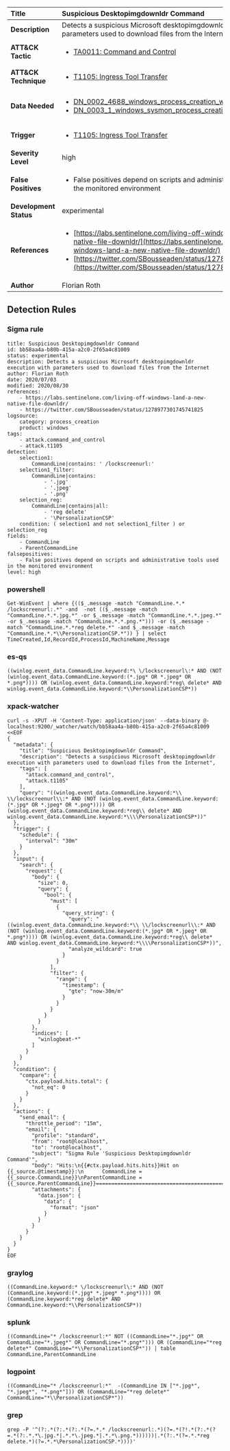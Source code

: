 | Title                    | Suspicious Desktopimgdownldr Command       |
|:-------------------------|:------------------|
| **Description**          | Detects a suspicious Microsoft desktopimgdownldr execution with parameters used to download files from the Internet |
| **ATT&amp;CK Tactic**    |  <ul><li>[TA0011: Command and Control](https://attack.mitre.org/tactics/TA0011)</li></ul>  |
| **ATT&amp;CK Technique** | <ul><li>[T1105: Ingress Tool Transfer](https://attack.mitre.org/techniques/T1105)</li></ul>  |
| **Data Needed**          | <ul><li>[DN_0002_4688_windows_process_creation_with_commandline](../Data_Needed/DN_0002_4688_windows_process_creation_with_commandline.md)</li><li>[DN_0003_1_windows_sysmon_process_creation](../Data_Needed/DN_0003_1_windows_sysmon_process_creation.md)</li></ul>  |
| **Trigger**              | <ul><li>[T1105: Ingress Tool Transfer](../Triggers/T1105.md)</li></ul>  |
| **Severity Level**       | high |
| **False Positives**      | <ul><li>False positives depend on scripts and administrative tools used in the monitored environment</li></ul>  |
| **Development Status**   | experimental |
| **References**           | <ul><li>[https://labs.sentinelone.com/living-off-windows-land-a-new-native-file-downldr/](https://labs.sentinelone.com/living-off-windows-land-a-new-native-file-downldr/)</li><li>[https://twitter.com/SBousseaden/status/1278977301745741825](https://twitter.com/SBousseaden/status/1278977301745741825)</li></ul>  |
| **Author**               | Florian Roth |


## Detection Rules

### Sigma rule

```
title: Suspicious Desktopimgdownldr Command
id: bb58aa4a-b80b-415a-a2c0-2f65a4c81009
status: experimental
description: Detects a suspicious Microsoft desktopimgdownldr execution with parameters used to download files from the Internet
author: Florian Roth
date: 2020/07/03
modified: 2020/08/30
references:
    - https://labs.sentinelone.com/living-off-windows-land-a-new-native-file-downldr/
    - https://twitter.com/SBousseaden/status/1278977301745741825
logsource:
    category: process_creation
    product: windows
tags:
    - attack.command_and_control
    - attack.t1105
detection:
    selection1:
        CommandLine|contains: ' /lockscreenurl:'
    selection1_filter:
        CommandLine|contains:
            - '.jpg'
            - '.jpeg'
            - '.png'
    selection_reg:
        CommandLine|contains|all:
            - 'reg delete'
            - '\PersonalizationCSP'
    condition: ( selection1 and not selection1_filter ) or selection_reg
fields:
    - CommandLine
    - ParentCommandLine
falsepositives:
    - False positives depend on scripts and administrative tools used in the monitored environment
level: high

```





### powershell
    
```
Get-WinEvent | where {(($_.message -match "CommandLine.*.* /lockscreenurl:.*" -and  -not (($_.message -match "CommandLine.*.*.jpg.*" -or $_.message -match "CommandLine.*.*.jpeg.*" -or $_.message -match "CommandLine.*.*.png.*"))) -or ($_.message -match "CommandLine.*.*reg delete.*" -and $_.message -match "CommandLine.*.*\\PersonalizationCSP.*")) } | select TimeCreated,Id,RecordId,ProcessId,MachineName,Message
```


### es-qs
    
```
((winlog.event_data.CommandLine.keyword:*\ \/lockscreenurl\:* AND (NOT (winlog.event_data.CommandLine.keyword:(*.jpg* OR *.jpeg* OR *.png*)))) OR (winlog.event_data.CommandLine.keyword:*reg\ delete* AND winlog.event_data.CommandLine.keyword:*\\PersonalizationCSP*))
```


### xpack-watcher
    
```
curl -s -XPUT -H 'Content-Type: application/json' --data-binary @- localhost:9200/_watcher/watch/bb58aa4a-b80b-415a-a2c0-2f65a4c81009 <<EOF
{
  "metadata": {
    "title": "Suspicious Desktopimgdownldr Command",
    "description": "Detects a suspicious Microsoft desktopimgdownldr execution with parameters used to download files from the Internet",
    "tags": [
      "attack.command_and_control",
      "attack.t1105"
    ],
    "query": "((winlog.event_data.CommandLine.keyword:*\\ \\/lockscreenurl\\:* AND (NOT (winlog.event_data.CommandLine.keyword:(*.jpg* OR *.jpeg* OR *.png*)))) OR (winlog.event_data.CommandLine.keyword:*reg\\ delete* AND winlog.event_data.CommandLine.keyword:*\\\\PersonalizationCSP*))"
  },
  "trigger": {
    "schedule": {
      "interval": "30m"
    }
  },
  "input": {
    "search": {
      "request": {
        "body": {
          "size": 0,
          "query": {
            "bool": {
              "must": [
                {
                  "query_string": {
                    "query": "((winlog.event_data.CommandLine.keyword:*\\ \\/lockscreenurl\\:* AND (NOT (winlog.event_data.CommandLine.keyword:(*.jpg* OR *.jpeg* OR *.png*)))) OR (winlog.event_data.CommandLine.keyword:*reg\\ delete* AND winlog.event_data.CommandLine.keyword:*\\\\PersonalizationCSP*))",
                    "analyze_wildcard": true
                  }
                }
              ],
              "filter": {
                "range": {
                  "timestamp": {
                    "gte": "now-30m/m"
                  }
                }
              }
            }
          }
        },
        "indices": [
          "winlogbeat-*"
        ]
      }
    }
  },
  "condition": {
    "compare": {
      "ctx.payload.hits.total": {
        "not_eq": 0
      }
    }
  },
  "actions": {
    "send_email": {
      "throttle_period": "15m",
      "email": {
        "profile": "standard",
        "from": "root@localhost",
        "to": "root@localhost",
        "subject": "Sigma Rule 'Suspicious Desktopimgdownldr Command'",
        "body": "Hits:\n{{#ctx.payload.hits.hits}}Hit on {{_source.@timestamp}}:\n      CommandLine = {{_source.CommandLine}}\nParentCommandLine = {{_source.ParentCommandLine}}================================================================================\n{{/ctx.payload.hits.hits}}",
        "attachments": {
          "data.json": {
            "data": {
              "format": "json"
            }
          }
        }
      }
    }
  }
}
EOF

```


### graylog
    
```
((CommandLine.keyword:* \/lockscreenurl\:* AND (NOT (CommandLine.keyword:(*.jpg* *.jpeg* *.png*)))) OR (CommandLine.keyword:*reg delete* AND CommandLine.keyword:*\\PersonalizationCSP*))
```


### splunk
    
```
((CommandLine="* /lockscreenurl:*" NOT ((CommandLine="*.jpg*" OR CommandLine="*.jpeg*" OR CommandLine="*.png*"))) OR (CommandLine="*reg delete*" CommandLine="*\\PersonalizationCSP*")) | table CommandLine,ParentCommandLine
```


### logpoint
    
```
((CommandLine="* /lockscreenurl:*"  -(CommandLine IN ["*.jpg*", "*.jpeg*", "*.png*"])) OR (CommandLine="*reg delete*" CommandLine="*\\PersonalizationCSP*"))
```


### grep
    
```
grep -P '^(?:.*(?:.*(?:.*(?=.*.* /lockscreenurl:.*)(?=.*(?!.*(?:.*(?=.*(?:.*.*\.jpg.*|.*.*\.jpeg.*|.*.*\.png.*))))))|.*(?:.*(?=.*.*reg delete.*)(?=.*.*\PersonalizationCSP.*))))'
```



